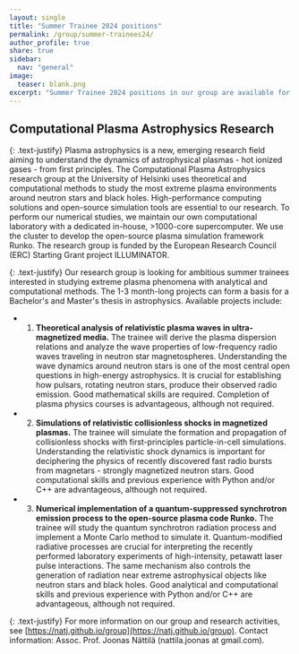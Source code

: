 ```yaml
---
layout: single
title: "Summer Trainee 2024 positions"
permalink: /group/summer-trainees24/
author_profile: true
share: true
sidebar:
  nav: "general"
image:
  teaser: blank.png
excerpt: "Summer Trainee 2024 positions in our group are available for University of Helsinki students."
---
```



## Computational Plasma Astrophysics Research

{: .text-justify}
Plasma astrophysics is a new, emerging research field aiming to understand the dynamics of astrophysical plasmas - hot ionized gases - from first principles.  The Computational Plasma Astrophysics research group at the University of Helsinki uses theoretical and computational methods to study the most extreme plasma environments around neutron stars and black holes. High-performance computing solutions and open-source simulation tools are essential to our research. To perform our numerical studies, we maintain our own computational laboratory with a dedicated in-house, >1000-core supercomputer. We use the cluster to develop the open-source plasma simulation framework Runko. The research group is funded by the European Research Council (ERC) Starting Grant project ILLUMINATOR.

{: .text-justify}
Our research group is looking for ambitious summer trainees interested in studying extreme plasma phenomena with analytical and computational methods. The 1-3 month-long projects can form a basis for a Bachelor's and Master's thesis in astrophysics. Available projects include:

- 1) **Theoretical analysis of relativistic plasma waves in ultra-magnetized media.** The trainee will derive the plasma dispersion relations and analyze the wave properties of low-frequency radio waves traveling in neutron star magnetospheres. Understanding the wave dynamics around neutron stars is one of the most central open questions in high-energy astrophysics. It is crucial for establishing how pulsars, rotating neutron stars, produce their observed radio emission. Good mathematical skills are required. Completion of plasma physics courses is advantageous, although not required.
- 2) **Simulations of relativistic collisionless shocks in magnetized plasmas.** The trainee will simulate the formation and propagation of collisionless shocks with first-principles particle-in-cell simulations. Understanding the relativistic shock dynamics is important for deciphering the physics of recently discovered fast radio bursts from magnetars - strongly magnetized neutron stars. Good computational skills and previous experience with Python and/or C++ are advantageous, although not required.
- 3) **Numerical implementation of a quantum-suppressed synchrotron emission process to the open-source plasma code Runko.** The trainee will study the quantum synchrotron radiation process and implement a Monte Carlo method to simulate it. Quantum-modified radiative processes are crucial for interpreting the recently performed laboratory experiments of high-intensity, petawatt laser pulse interactions. The same mechanism also controls the generation of radiation near extreme astrophysical objects like neutron stars and black holes. Good analytical and computational skills and previous experience with Python and/or C++ are advantageous, although not required.

{: .text-justify}
For more information on our group and research activities, see [https://natj.github.io/group](https://natj.github.io/group). Contact information: Assoc. Prof. Joonas Nättilä (nattila.joonas at gmail.com).


